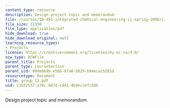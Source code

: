 ```yaml
---
content_type: resource
description: Design project topic and memorandum.
file: /courses/10-491-integrated-chemical-engineering-ii-spring-2006/c1bf2537a78c687dcd414b9eccefc586_group_12.pdf
file_size: 11356
file_type: application/pdf
hide_download: true
hide_download_original: null
learning_resource_types:
- Projects
license: https://creativecommons.org/licenses/by-nc-sa/4.0/
ocw_type: OCWFile
parent_title: Projects
parent_type: CourseSection
parent_uid: 09de868b-e56b-87a8-b829-b94ecac5201d
resourcetype: Document
title: group_12.pdf
uid: c1bf2537-a78c-687d-cd41-4b9eccefc586
---
```

Design project topic and memorandum.